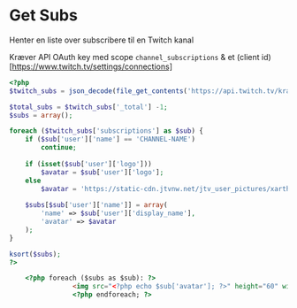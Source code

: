 # Get Subs
Henter en liste over subscribere til en Twitch kanal

Kræver API OAuth key med scope ```channel_subscriptions``` & et (client id)[https://www.twitch.tv/settings/connections]

```php
<?php
$twitch_subs = json_decode(file_get_contents('https://api.twitch.tv/kraken/channels/CHANNEL-NAME/subscriptions?oauth_token=API-TOKEN&limit=100&client_id=CLIENT-ID'), true);

$total_subs = $twitch_subs['_total'] -1;
$subs = array();

foreach ($twitch_subs['subscriptions'] as $sub) {
	if ($sub['user']['name'] == 'CHANNEL-NAME')
		continue;
	
	if (isset($sub['user']['logo']))
		$avatar = $sub['user']['logo'];
	else
		$avatar = 'https://static-cdn.jtvnw.net/jtv_user_pictures/xarth/404_user_150x150.png';
	
	$subs[$sub['user']['name']] = array(
		'name' => $sub['user']['display_name'],
		'avatar' => $avatar
	);
}

ksort($subs);
?>
```
```html
	<?php foreach ($subs as $sub): ?>
				<img src="<?php echo $sub['avatar']; ?>" height="60" width="60" class="player" data-toggle="tooltip" data-placement="top" title="<?php echo $sub['name']; ?>"/>
				<?php endforeach; ?>
```
